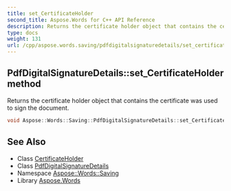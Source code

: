 ```yaml
---
title: set_CertificateHolder
second_title: Aspose.Words for C++ API Reference
description: Returns the certificate holder object that contains the certificate was used to sign the document.
type: docs
weight: 131
url: /cpp/aspose.words.saving/pdfdigitalsignaturedetails/set_certificateholder/
---
```

## PdfDigitalSignatureDetails::set_CertificateHolder method


Returns the certificate holder object that contains the certificate was used to sign the document.

```cpp
void Aspose::Words::Saving::PdfDigitalSignatureDetails::set_CertificateHolder(const System::SharedPtr<Aspose::Words::DigitalSignatures::CertificateHolder> &value)
```

## See Also

* Class [CertificateHolder](../../../aspose.words.digitalsignatures/certificateholder/)
* Class [PdfDigitalSignatureDetails](../)
* Namespace [Aspose::Words::Saving](../../)
* Library [Aspose.Words](../../../)

